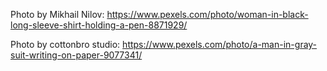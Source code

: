 Photo by Mikhail Nilov: https://www.pexels.com/photo/woman-in-black-long-sleeve-shirt-holding-a-pen-8871929/

Photo by cottonbro studio: https://www.pexels.com/photo/a-man-in-gray-suit-writing-on-paper-9077341/
